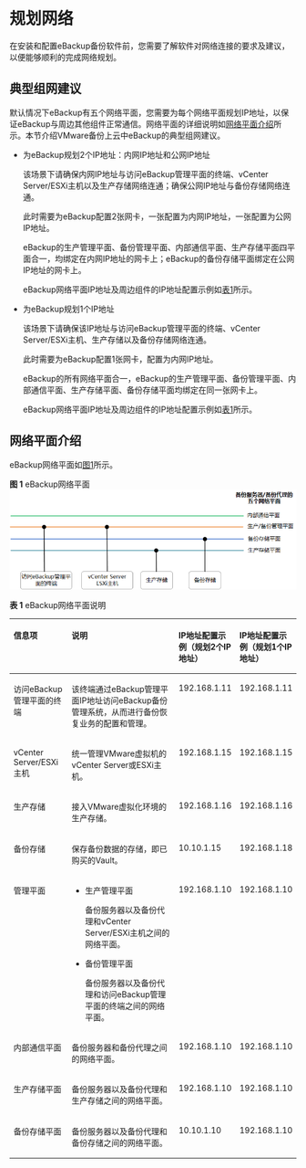 # 规划网络<a name="cbr_03_0105"></a>

在安装和配置eBackup备份软件前，您需要了解软件对网络连接的要求及建议，以便能够顺利的完成网络规划。

## 典型组网建议<a name="zh-cn_topic_0217968445_section1776483063110"></a>

默认情况下eBackup有五个网络平面，您需要为每个网络平面规划IP地址，以保证eBackup与周边其他组件正常通信。网络平面的详细说明如[网络平面介绍](#zh-cn_topic_0217968445_section15264135783215)所示。本节介绍VMware备份上云中eBackup的典型组网建议。

-   为eBackup规划2个IP地址：内网IP地址和公网IP地址

    该场景下请确保内网IP地址与访问eBackup管理平面的终端、vCenter Server/ESXi主机以及生产存储网络连通；确保公网IP地址与备份存储网络连通。

    此时需要为eBackup配置2张网卡，一张配置为内网IP地址，一张配置为公网IP地址。

    eBackup的生产管理平面、备份管理平面、内部通信平面、生产存储平面四平面合一，均绑定在内网IP地址的网卡上；eBackup的备份存储平面绑定在公网IP地址的网卡上。

    eBackup网络平面IP地址及周边组件的IP地址配置示例如[表1](#zh-cn_topic_0217968445_d0e4780)所示。

-   为eBackup规划1个IP地址

    该场景下请确保该IP地址与访问eBackup管理平面的终端、vCenter Server/ESXi主机、生产存储以及备份存储网络连通。

    此时需要为eBackup配置1张网卡，配置为内网IP地址。

    eBackup的所有网络平面合一，eBackup的生产管理平面、备份管理平面、内部通信平面、生产存储平面、备份存储平面均绑定在同一张网卡上。

    eBackup网络平面IP地址及周边组件的IP地址配置示例如[表1](#zh-cn_topic_0217968445_d0e4780)所示。


## 网络平面介绍<a name="zh-cn_topic_0217968445_section15264135783215"></a>

eBackup网络平面如[图1](#zh-cn_topic_0217968445_fig9948824125418)所示。

**图 1**  eBackup网络平面<a name="zh-cn_topic_0217968445_fig9948824125418"></a>  
![](figures/eBackup网络平面.png "eBackup网络平面")

**表 1**  eBackup网络平面说明

<a name="zh-cn_topic_0217968445_d0e4780"></a>
<table><thead align="left"><tr id="zh-cn_topic_0217968445_row13863646"><th class="cellrowborder" valign="top" width="20.32%" id="mcps1.2.5.1.1"><p id="zh-cn_topic_0217968445_p49213574"><a name="zh-cn_topic_0217968445_p49213574"></a><a name="zh-cn_topic_0217968445_p49213574"></a>信息项</p>
</th>
<th class="cellrowborder" valign="top" width="37.82%" id="mcps1.2.5.1.2"><p id="zh-cn_topic_0217968445_p26876542"><a name="zh-cn_topic_0217968445_p26876542"></a><a name="zh-cn_topic_0217968445_p26876542"></a>说明</p>
</th>
<th class="cellrowborder" valign="top" width="20.820000000000004%" id="mcps1.2.5.1.3"><p id="zh-cn_topic_0217968445_p18883162405810"><a name="zh-cn_topic_0217968445_p18883162405810"></a><a name="zh-cn_topic_0217968445_p18883162405810"></a>IP地址配置示例（规划2个IP地址）</p>
</th>
<th class="cellrowborder" valign="top" width="21.040000000000003%" id="mcps1.2.5.1.4"><p id="zh-cn_topic_0217968445_p1569512231235"><a name="zh-cn_topic_0217968445_p1569512231235"></a><a name="zh-cn_topic_0217968445_p1569512231235"></a>IP地址配置示例（规划1个IP地址）</p>
</th>
</tr>
</thead>
<tbody><tr id="zh-cn_topic_0217968445_row29516270"><td class="cellrowborder" valign="top" width="20.32%" headers="mcps1.2.5.1.1 "><p id="zh-cn_topic_0217968445_p42007679"><a name="zh-cn_topic_0217968445_p42007679"></a><a name="zh-cn_topic_0217968445_p42007679"></a>访问eBackup管理平面的终端</p>
</td>
<td class="cellrowborder" valign="top" width="37.82%" headers="mcps1.2.5.1.2 "><p id="zh-cn_topic_0217968445_p043704095014"><a name="zh-cn_topic_0217968445_p043704095014"></a><a name="zh-cn_topic_0217968445_p043704095014"></a>该终端通过eBackup管理平面IP地址访问eBackup备份管理系统，从而进行备份恢复业务的配置和管理。</p>
</td>
<td class="cellrowborder" valign="top" width="20.820000000000004%" headers="mcps1.2.5.1.3 "><p id="zh-cn_topic_0217968445_p188312241584"><a name="zh-cn_topic_0217968445_p188312241584"></a><a name="zh-cn_topic_0217968445_p188312241584"></a>192.168.1.11</p>
</td>
<td class="cellrowborder" valign="top" width="21.040000000000003%" headers="mcps1.2.5.1.4 "><p id="zh-cn_topic_0217968445_p7340111545711"><a name="zh-cn_topic_0217968445_p7340111545711"></a><a name="zh-cn_topic_0217968445_p7340111545711"></a>192.168.1.11</p>
</td>
</tr>
<tr id="zh-cn_topic_0217968445_row66289362298"><td class="cellrowborder" valign="top" width="20.32%" headers="mcps1.2.5.1.1 "><p id="zh-cn_topic_0217968445_p762913682919"><a name="zh-cn_topic_0217968445_p762913682919"></a><a name="zh-cn_topic_0217968445_p762913682919"></a>vCenter Server/ESXi主机</p>
</td>
<td class="cellrowborder" valign="top" width="37.82%" headers="mcps1.2.5.1.2 "><p id="zh-cn_topic_0217968445_p662983617292"><a name="zh-cn_topic_0217968445_p662983617292"></a><a name="zh-cn_topic_0217968445_p662983617292"></a>统一管理VMware虚拟机的vCenter Server或ESXi主机。</p>
</td>
<td class="cellrowborder" valign="top" width="20.820000000000004%" headers="mcps1.2.5.1.3 "><p id="zh-cn_topic_0217968445_p17804125219562"><a name="zh-cn_topic_0217968445_p17804125219562"></a><a name="zh-cn_topic_0217968445_p17804125219562"></a>192.168.1.15</p>
</td>
<td class="cellrowborder" valign="top" width="21.040000000000003%" headers="mcps1.2.5.1.4 "><p id="zh-cn_topic_0217968445_p8340151510579"><a name="zh-cn_topic_0217968445_p8340151510579"></a><a name="zh-cn_topic_0217968445_p8340151510579"></a>192.168.1.15</p>
</td>
</tr>
<tr id="zh-cn_topic_0217968445_row63389730"><td class="cellrowborder" valign="top" width="20.32%" headers="mcps1.2.5.1.1 "><p id="zh-cn_topic_0217968445_p34294533"><a name="zh-cn_topic_0217968445_p34294533"></a><a name="zh-cn_topic_0217968445_p34294533"></a>生产存储</p>
</td>
<td class="cellrowborder" valign="top" width="37.82%" headers="mcps1.2.5.1.2 "><p id="zh-cn_topic_0217968445_p7390556205611"><a name="zh-cn_topic_0217968445_p7390556205611"></a><a name="zh-cn_topic_0217968445_p7390556205611"></a>接入VMware虚拟化环境的生产存储。</p>
</td>
<td class="cellrowborder" valign="top" width="20.820000000000004%" headers="mcps1.2.5.1.3 "><p id="zh-cn_topic_0217968445_p8755258145611"><a name="zh-cn_topic_0217968445_p8755258145611"></a><a name="zh-cn_topic_0217968445_p8755258145611"></a>192.168.1.16</p>
</td>
<td class="cellrowborder" valign="top" width="21.040000000000003%" headers="mcps1.2.5.1.4 "><p id="zh-cn_topic_0217968445_p14340111514576"><a name="zh-cn_topic_0217968445_p14340111514576"></a><a name="zh-cn_topic_0217968445_p14340111514576"></a>192.168.1.16</p>
</td>
</tr>
<tr id="zh-cn_topic_0217968445_row38435363"><td class="cellrowborder" valign="top" width="20.32%" headers="mcps1.2.5.1.1 "><p id="zh-cn_topic_0217968445_p26256728"><a name="zh-cn_topic_0217968445_p26256728"></a><a name="zh-cn_topic_0217968445_p26256728"></a>备份存储</p>
</td>
<td class="cellrowborder" valign="top" width="37.82%" headers="mcps1.2.5.1.2 "><p id="zh-cn_topic_0217968445_p46420246"><a name="zh-cn_topic_0217968445_p46420246"></a><a name="zh-cn_topic_0217968445_p46420246"></a>保存备份数据的存储，即已购买的Vault。</p>
</td>
<td class="cellrowborder" valign="top" width="20.820000000000004%" headers="mcps1.2.5.1.3 "><p id="zh-cn_topic_0217968445_p18883192413587"><a name="zh-cn_topic_0217968445_p18883192413587"></a><a name="zh-cn_topic_0217968445_p18883192413587"></a>10.10.1.15</p>
</td>
<td class="cellrowborder" valign="top" width="21.040000000000003%" headers="mcps1.2.5.1.4 "><p id="zh-cn_topic_0217968445_p1056015583587"><a name="zh-cn_topic_0217968445_p1056015583587"></a><a name="zh-cn_topic_0217968445_p1056015583587"></a>192.168.1.18</p>
</td>
</tr>
<tr id="zh-cn_topic_0217968445_row21079618"><td class="cellrowborder" valign="top" width="20.32%" headers="mcps1.2.5.1.1 "><p id="zh-cn_topic_0217968445_p29727458"><a name="zh-cn_topic_0217968445_p29727458"></a><a name="zh-cn_topic_0217968445_p29727458"></a>管理平面</p>
</td>
<td class="cellrowborder" valign="top" width="37.82%" headers="mcps1.2.5.1.2 "><a name="zh-cn_topic_0217968445_ul15349132591111"></a><a name="zh-cn_topic_0217968445_ul15349132591111"></a><ul id="zh-cn_topic_0217968445_ul15349132591111"><li>生产管理平面<p id="zh-cn_topic_0217968445_p1091183871114"><a name="zh-cn_topic_0217968445_p1091183871114"></a><a name="zh-cn_topic_0217968445_p1091183871114"></a>备份服务器以及备份代理和vCenter Server/ESXi主机之间的网络平面。</p>
</li><li>备份管理平面<p id="zh-cn_topic_0217968445_p019650111215"><a name="zh-cn_topic_0217968445_p019650111215"></a><a name="zh-cn_topic_0217968445_p019650111215"></a>备份服务器以及备份代理和访问eBackup管理平面的终端之间的网络平面。</p>
</li></ul>
</td>
<td class="cellrowborder" valign="top" width="20.820000000000004%" headers="mcps1.2.5.1.3 "><p id="zh-cn_topic_0217968445_p1188352414584"><a name="zh-cn_topic_0217968445_p1188352414584"></a><a name="zh-cn_topic_0217968445_p1188352414584"></a>192.168.1.10</p>
</td>
<td class="cellrowborder" valign="top" width="21.040000000000003%" headers="mcps1.2.5.1.4 "><p id="zh-cn_topic_0217968445_p155641029151"><a name="zh-cn_topic_0217968445_p155641029151"></a><a name="zh-cn_topic_0217968445_p155641029151"></a>192.168.1.10</p>
</td>
</tr>
<tr id="zh-cn_topic_0217968445_row23494191"><td class="cellrowborder" valign="top" width="20.32%" headers="mcps1.2.5.1.1 "><p id="zh-cn_topic_0217968445_p23981357"><a name="zh-cn_topic_0217968445_p23981357"></a><a name="zh-cn_topic_0217968445_p23981357"></a>内部通信平面</p>
</td>
<td class="cellrowborder" valign="top" width="37.82%" headers="mcps1.2.5.1.2 "><p id="zh-cn_topic_0217968445_p63441775"><a name="zh-cn_topic_0217968445_p63441775"></a><a name="zh-cn_topic_0217968445_p63441775"></a>备份服务器和备份代理之间的网络平面。</p>
</td>
<td class="cellrowborder" valign="top" width="20.820000000000004%" headers="mcps1.2.5.1.3 "><p id="zh-cn_topic_0217968445_p158831124205815"><a name="zh-cn_topic_0217968445_p158831124205815"></a><a name="zh-cn_topic_0217968445_p158831124205815"></a>192.168.1.10</p>
</td>
<td class="cellrowborder" valign="top" width="21.040000000000003%" headers="mcps1.2.5.1.4 "><p id="zh-cn_topic_0217968445_p856418291951"><a name="zh-cn_topic_0217968445_p856418291951"></a><a name="zh-cn_topic_0217968445_p856418291951"></a>192.168.1.10</p>
</td>
</tr>
<tr id="zh-cn_topic_0217968445_row11047249"><td class="cellrowborder" valign="top" width="20.32%" headers="mcps1.2.5.1.1 "><p id="zh-cn_topic_0217968445_p22412014"><a name="zh-cn_topic_0217968445_p22412014"></a><a name="zh-cn_topic_0217968445_p22412014"></a>生产存储平面</p>
</td>
<td class="cellrowborder" valign="top" width="37.82%" headers="mcps1.2.5.1.2 "><p id="zh-cn_topic_0217968445_p3433835"><a name="zh-cn_topic_0217968445_p3433835"></a><a name="zh-cn_topic_0217968445_p3433835"></a>备份服务器以及备份代理和生产存储之间的网络平面。</p>
</td>
<td class="cellrowborder" valign="top" width="20.820000000000004%" headers="mcps1.2.5.1.3 "><p id="zh-cn_topic_0217968445_p20884924165817"><a name="zh-cn_topic_0217968445_p20884924165817"></a><a name="zh-cn_topic_0217968445_p20884924165817"></a>192.168.1.10</p>
</td>
<td class="cellrowborder" valign="top" width="21.040000000000003%" headers="mcps1.2.5.1.4 "><p id="zh-cn_topic_0217968445_p456532910515"><a name="zh-cn_topic_0217968445_p456532910515"></a><a name="zh-cn_topic_0217968445_p456532910515"></a>192.168.1.10</p>
</td>
</tr>
<tr id="zh-cn_topic_0217968445_row1177912208498"><td class="cellrowborder" valign="top" width="20.32%" headers="mcps1.2.5.1.1 "><p id="zh-cn_topic_0217968445_p8780102013494"><a name="zh-cn_topic_0217968445_p8780102013494"></a><a name="zh-cn_topic_0217968445_p8780102013494"></a>备份存储平面</p>
</td>
<td class="cellrowborder" valign="top" width="37.82%" headers="mcps1.2.5.1.2 "><p id="zh-cn_topic_0217968445_p378072014494"><a name="zh-cn_topic_0217968445_p378072014494"></a><a name="zh-cn_topic_0217968445_p378072014494"></a>备份服务器以及备份代理和备份存储之间的网络平面。</p>
</td>
<td class="cellrowborder" valign="top" width="20.820000000000004%" headers="mcps1.2.5.1.3 "><p id="zh-cn_topic_0217968445_p78841124165813"><a name="zh-cn_topic_0217968445_p78841124165813"></a><a name="zh-cn_topic_0217968445_p78841124165813"></a>10.10.1.10</p>
</td>
<td class="cellrowborder" valign="top" width="21.040000000000003%" headers="mcps1.2.5.1.4 "><p id="zh-cn_topic_0217968445_p125651291353"><a name="zh-cn_topic_0217968445_p125651291353"></a><a name="zh-cn_topic_0217968445_p125651291353"></a>192.168.1.10</p>
</td>
</tr>
</tbody>
</table>

